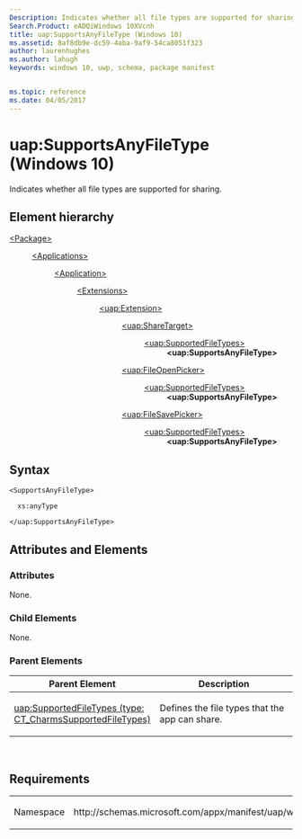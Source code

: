 ```yaml
---
Description: Indicates whether all file types are supported for sharing.
Search.Product: eADQiWindows 10XVcnh
title: uap:SupportsAnyFileType (Windows 10)
ms.assetid: 8af8db9e-dc59-4aba-9af9-54ca8051f323
author: laurenhughes
ms.author: lahugh
keywords: windows 10, uwp, schema, package manifest


ms.topic: reference
ms.date: 04/05/2017
---
```


# uap:SupportsAnyFileType (Windows 10)


Indicates whether all file types are supported for sharing.

## Element hierarchy

<dl>
<dt><a href="element-package.md">&lt;Package&gt;</a></dt>
<dd>
<dl>
<dt><a href="element-applications.md">&lt;Applications&gt;</a></dt>
<dd>
<dl>
<dt><a href="element-application.md">&lt;Application&gt;</a></dt>
<dd>
<dl>
<dt><a href="element-1-extensions.md">&lt;Extensions&gt;</a></dt>
<dd>
<dl>
<dt><a href="element-uap-extension.md">&lt;uap:Extension&gt;</a></dt>
<dd>
<dl>
<dt><a href="element-uap-sharetarget.md">&lt;uap:ShareTarget&gt;</a></dt>
<dd>
<dl>
<dt><a href="element-1-uap-supportedfiletypes.md">&lt;uap:SupportedFileTypes&gt;</a></dt>
<dd><b>&lt;uap:SupportsAnyFileType&gt;</b></dd>
</dl>
</dd>
</dl>
<dl>
<dt><a href="element-uap-fileopenpicker.md">&lt;uap:FileOpenPicker&gt;</a></dt>
<dd>
<dl>
<dt><a href="element-2-uap-supportedfiletypes.md">&lt;uap:SupportedFileTypes&gt;</a></dt>
<dd><b>&lt;uap:SupportsAnyFileType&gt;</b></dd>
</dl>
</dd>
</dl>
<dl>
<dt><a href="element-uap-filesavepicker.md">&lt;uap:FileSavePicker&gt;</a></dt>
<dd>
<dl>
<dt><a href="element-3-uap-supportedfiletypes.md">&lt;uap:SupportedFileTypes&gt;</a></dt>
<dd><b>&lt;uap:SupportsAnyFileType&gt;</b></dd>
</dl>
</dd>
</dl>
</dd>
</dl>
</dd>
</dl>
</dd>
</dl>
</dd>
</dl>
</dd>
</dl>

## Syntax

``` syntax
<SupportsAnyFileType>

  xs:anyType

</uap:SupportsAnyFileType>
```

## Attributes and Elements


### Attributes

None.

### Child Elements

None.

### Parent Elements

<table>
<colgroup>
<col width="50%" />
<col width="50%" />
</colgroup>
<thead>
<tr class="header">
<th>Parent Element</th>
<th>Description</th>
</tr>
</thead>
<tbody>
<tr class="odd">
<td><a href="element-3-uap-supportedfiletypes.md">uap:SupportedFileTypes (type: CT_CharmsSupportedFileTypes)</a> </td>
<td><p>Defines the file types that the app can share.</p></td>
</tr>
</tbody>
</table>

 

## Requirements

<table>
<colgroup>
<col width="50%" />
<col width="50%" />
</colgroup>
<tbody>
<tr class="odd">
<td><p>Namespace</p></td>
<td><p>http://schemas.microsoft.com/appx/manifest/uap/windows10</p></td>
</tr>
</tbody>
</table>

 

 



